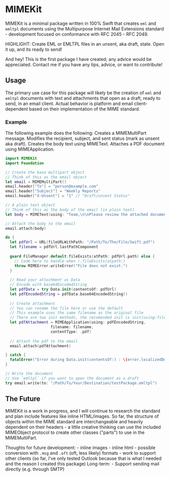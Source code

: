 # MIMEKit
MIMEKit is a minimal package written in 100% Swift that creates `eml` and `emltpl` documents using the Multipurpose Internet Mail Extensions standard - development focused on conformance with RFC 2045 - RFC 2049.

HIGHLIGHT: Create EML or EMLTPL files in an unsent, aka draft, state. Open it up, and its ready to send!

And hey! This is the first package I have created; any advice would be appreciated. Contact me if you have any tips, advice, or want to contribute!

## Usage
The primary use case for this package will likely be the creation of `eml` and `emltpl` documents with text and attachments that open as a draft, ready to send, in an email client. Actual behavior is platform and email client-dependent based on their implementation of the MIME standard.

### Example
The following example does the following:
Creates a MIMEMultiPart message. Modifies the recipient, subject, and sent status (mark as unsent aka draft). Creates the body text using MIMEText. Attaches a PDF document using MIMEApplication.

```swift
import MIMEKit
import Foundation

// Create the base multipart object
// Think of this as the email object
let email = MIMEMultiPart()
email.header["To"] = "person@example.com"
email.header["Subject"] = "Weekly Reports"
email.header["X-Unsent"] = "1" // "Draft/unsent Status"

// A plain text object
// Think of this as the body of the email (in plain text)
let body = MIMEText(using: "Team,\n\nPlease review the attached document.\n\nVery Respectfully,\n- Coworker")

// Attach the body to the email
email.attach(body)

do {
  let pdfUrl = URL(fileURLWithPath: "/Path/To/The/File/Swift.pdf")
  let filename = pdfUrl.lastPathComponent
   
  guard FileManager.default.fileExists(atPath: pdfUrl.path) else {
    // Code here to handle when !.fileExists(atpath:)
    throw MIMEError.writeError("File does not exist.")
  }
   
  // Read your attachment as Data
  // Encode with base64EncodedString
  let pdfData = try Data.init(contentsOf: pdfUrl)
  let pdfEncodedString = pdfData.base64EncodedString()
   
  // Create attachment
  // You can rename the file here or use the default
  // This example uses the same filename as the original file
  // There are two init methods, the recomended init is init(using:filename:contentType:)
  let pdfAttachment = MIMEApplication(using: pdfEncodedString,
                    filename: filename,
                    contentType: .pdf)
   
  // Attach the pdf to the email
  email.attach(pdfAttachment)

} catch {
  fatalError("Error during Data.init(contentsOf:) : \(error.localizedDescription)")
}

// Write the document
// Use `emltpl` if you want to open the document as a draft
try email.write(to: "/Path/To/Your/Destination/testPackage.emltpl")
```
## The Future
MIMEKit is a work in progress, and I will continue to research the standard and plan include features like inline HTML/images. So far, the structure of objects within the MIME standard are interchangeable and heavily dependent on their headers - a little creative thinking can use the included MIMEObject protocol to create other classes ("parts") to use in the MIMEMultiPart.

Thoughts for future development:
    - inline images
    - inline html
    - possible conversion with `.msg` and `.oft` (oft, less likely) formats
    - work to support other clients (so far, I've only tested Outlook because that is what I needed and the reason I created this package)
Long-term:
    - Support sending mail directly (e.g. through SMTP)
